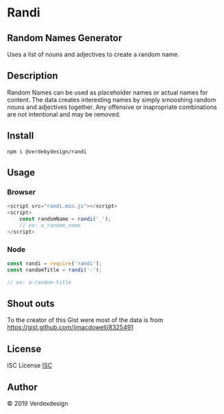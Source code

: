 # Randi

## Random Names Generator

Uses a list of nouns and adjectives to create a random name.

## Description

Random Names can be used as placeholder names or actual names for content.
The data creates interesting names by simply smooshing random nouns and adjectives together.
Any offensive or inapropriate combinations are not intentional and may be removed.

## Install

```npm i @verdebydesign/randi```

## Usage

### Browser

```js
<script src="randi.min.js"></script>
<script>
    const randomName = randi('_');
    // ex: a_random_name
</script>
```

### Node

```js
const randi = require('randi');
const randomTitle = randi('-');

// ex: a-random-title
```

## Shout outs

To the creator of this Gist were most of the data is from
<https://gist.github.com/ijmacdowell/8325491>

## License

ISC License [ISC](https://opensource.org/licenses/ISC)

## Author

&copy; 2019 Verdexdesign
